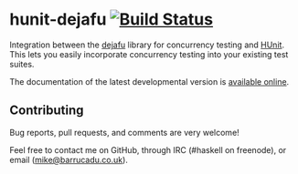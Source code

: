 hunit-dejafu [![Build Status][build-status]][build-log]
============

Integration between the [dejafu][] library for concurrency testing and
[HUnit][]. This lets you easily incorporate concurrency testing into
your existing test suites.

The documentation of the latest developmental version is
[available online][docs].

Contributing
------------

Bug reports, pull requests, and comments are very welcome!

Feel free to contact me on GitHub, through IRC (#haskell on freenode),
or email (mike@barrucadu.co.uk).

[build-status]: http://ci.barrucadu.co.uk/job/(dejafu)/job/hunit-dejafu/badge/icon?style=plastic
[build-log]:    http://ci.barrucadu.co.uk/job/(dejafu)/job/hunit-dejafu/
[docs]:         https://docs.barrucadu.co.uk/hunit-dejafu
[dejafu]:       https://hackage.haskell.org/package/dejafu
[HUnit]:        https://hackage.haskell.org/package/HUnit

